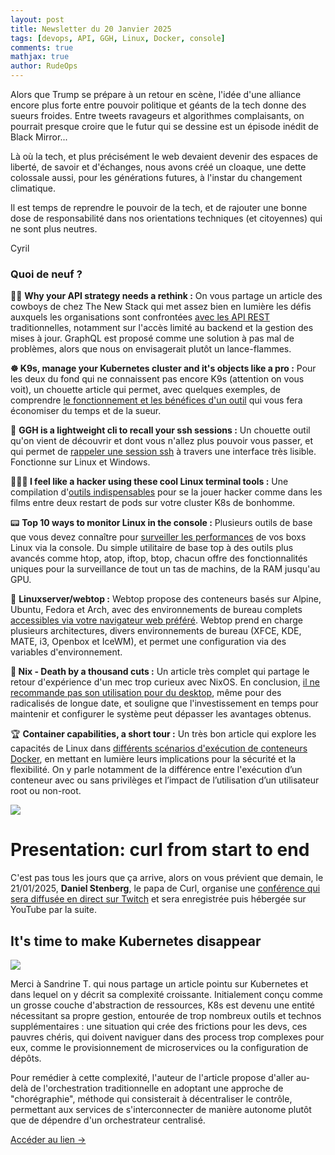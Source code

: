 ```yaml
---
layout: post
title: Newsletter du 20 Janvier 2025
tags: [devops, API, GGH, Linux, Docker, console]
comments: true
mathjax: true
author: RudeOps
---
```


Alors que Trump se prépare à un retour en scène, l'idée d'une alliance encore plus forte entre pouvoir politique et géants de la tech donne des sueurs froides. Entre tweets ravageurs et algorithmes complaisants, on pourrait presque croire que le futur qui se dessine est un épisode inédit de Black Mirror...

Là où la tech, et plus précisément le web devaient devenir des espaces de liberté, de savoir et d'échanges, nous avons créé un cloaque, une dette colossale aussi, pour les générations futures, à l'instar du changement climatique.

Il est temps de reprendre le pouvoir de la tech, et de rajouter une bonne dose de responsabilité dans nos orientations techniques (et citoyennes) qui ne sont plus neutres.

Cyril

### Quoi de neuf ?

🏃‍♂️  **Why your API strategy needs a rethink :** On vous partage un article des cowboys de chez The New Stack qui met assez bien en lumière les défis auxquels les organisations sont confrontées [avec les API REST](https://thenewstack.io/why-your-api-strategy-needs-a-rethink/)  traditionnelles, notamment sur l'accès limité au backend et la gestion des mises à jour. GraphQL est proposé comme une solution à pas mal de problèmes, alors que nous on envisagerait plutôt un lance-flammes.

**☸️ K9s, manage your Kubernetes cluster and it's objects like a pro :** Pour les deux du fond qui ne connaissent pas encore K9s (attention on vous voit), un chouette article qui permet, avec quelques exemples, de comprendre  [le fonctionnement et les bénéfices d'un outil](https://www.cncf.io/blog/2024/12/06/k9s-manage-your-kubernetes-cluster-and-its-objects-like-a-pro/)  qui vous fera économiser du temps et de la sueur.

💝 **GGH is a lightweight cli to recall your ssh sessions :** Un chouette outil qu'on vient de découvrir et dont vous n'allez plus pouvoir vous passer, et qui permet de  [rappeler une session ssh](https://laravel-news.com/ggh-is-a-lightweight-cli-to-recall-your-ssh-sessions)  à travers une interface très lisible. Fonctionne sur Linux et Windows.

**👨🏻‍💻 I feel like a hacker using these cool Linux terminal tools :** Une compilation d'[outils indispensables](https://itsfoss.com/hacker-like-linux-terminal-tools/)  pour se la jouer hacker comme dans les films entre deux restart de pods sur votre cluster K8s de bonhomme.

📟 **Top 10 ways to monitor Linux in the console :** Plusieurs outils de base que vous devez connaître pour  [surveiller les performances](https://www.jeffgeerling.com/blog/2025/top-10-ways-monitor-linux-console)  de vos boxs Linux via la console. Du simple utilitaire de base top à des outils plus avancés comme htop, atop, iftop, btop, chacun offre des fonctionnalités uniques pour la surveillance de tout un tas de machins, de la RAM jusqu'au GPU.

🐳 **Linuxserver/webtop :** Webtop propose des conteneurs basés sur Alpine, Ubuntu, Fedora et Arch, avec des environnements de bureau complets  [accessibles via votre navigateur web préféré](https://github.com/linuxserver/docker-webtop). Webtop prend en charge plusieurs architectures, divers environnements de bureau (XFCE, KDE, MATE, i3, Openbox et IceWM), et permet une configuration via des variables d'environnement.  

**🐧 Nix - Death by a thousand cuts :** Un article très complet qui partage le retour d'expérience d'un mec trop curieux avec NixOS. En conclusion, [il ne recommande pas son utilisation pour du desktop](https://www.dgt.is/blog/2025-01-10-nix-death-by-a-thousand-cuts/), même pour des radicalisés de longue date, et souligne que l'investissement en temps pour maintenir et configurer le système peut dépasser les avantages obtenus.

🏆  **Container capabilities, a short tour :** Un très bon article qui explore les capacités de Linux dans  [différents scénarios d'exécution de conteneurs Docker](https://padlock.argh.in/2024/12/15/container-capabilities.html), en mettant en lumière leurs implications pour la sécurité et la flexibilité. On y parle notamment de la différence entre l'exécution d’un conteneur avec ou sans privilèges et l’impact de l’utilisation d’un utilisateur root ou non-root.

![](https://storage.mlcdn.com/account_image/325165/1ppyRjYrpjquALFUHlNZUQ1ome3N8vBBEVly3VPh.jpg)

# Presentation: curl from start to end

C'est pas tous les jours que ça arrive, alors on vous prévient que demain, le 21/01/2025,  **Daniel Stenberg**, le papa de Curl, organise une  [conférence qui sera diffusée en direct sur Twitch](https://daniel.haxx.se/blog/2025/01/16/presentation-curl-from-start-to-end/)  et sera enregistrée puis hébergée sur YouTube par la suite.


## It's time to make Kubernetes disappear

![](https://storage.mlcdn.com/account_image/325165/J4xOFekPrFjBLSlt8PILzrM5OlUoL1enAYDY59Gv.png)

  

Merci à Sandrine T. qui nous partage un article pointu sur Kubernetes et dans lequel on y décrit sa complexité croissante. Initialement conçu comme un grosse couche d'abstraction de ressources, K8s est devenu une entité nécessitant sa propre gestion, entourée de trop nombreux outils et technos supplémentaires : une situation qui crée des frictions pour les devs, ces pauvres chéris, qui doivent naviguer dans des process trop complexes pour eux, comme le provisionnement de microservices ou la configuration de dépôts.  

Pour remédier à cette complexité, l'auteur de l'article propose d'aller au-delà de l'orchestration traditionnelle en adoptant une approche de "chorégraphie", méthode qui consisterait à décentraliser le contrôle, permettant aux services de s'interconnecter de manière autonome plutôt que de dépendre d'un orchestrateur centralisé.

  

[Accéder au lien ->](https://cloudnativenow.com/contributed-content/its-time-to-make-kubernetes-disappear/)